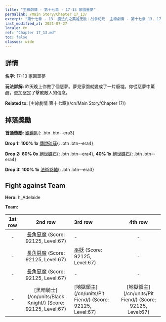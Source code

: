 ```yaml
---
title: "主線劇情 - 第十七章 - 17-13 家園噩夢"
permalink: /Main Story/Chapter 17_13/
excerpt: "第十七章 - 13. 魔法门之英雄无敌：战争纪元  主線劇情 - 第十七章_13. 17-13 家園噩夢"
last_modified_at: 2021-07-27
locale: cn
ref: "Chapter 17_13.md"
toc: false
classes: wide
---
```


## 詳情

 **名字:** 17-13 家園噩夢

 **玩法詳解:** 昨天晚上你做了個惡夢。夢見家園就變成了一片廢墟。你從惡夢中驚醒，更加堅定了擊敗敵人的信念。

 **Related to:** [主線劇情 第十七章](/cn/Main Story/Chapter 17/)

## 掉落獎勵

 **首通獎勵:** [銀鑰匙](/cn/Items/con_693/){: .btn .btn--era3}

 **Drop 1:** **100% 1x** [傳說硫磺](/cn/Items/mat_57/){: .btn .btn--era4}

 **Drop 2:** **60% 0x** [絕世礦石](/cn/Items/mat_47/){: .btn .btn--era4}, **40% 1x** [絕世礦石](/cn/Items/mat_47/){: .btn .btn--era4}

 **Drop 3:** **100% 1x** [法術卷軸](/cn/Items/con_694/){: .btn .btn--era3}


## Fight against Team
 **Hero:** h_Adelaide

 **Team:**


  | 1st row | 2nd row | 3rd row | 4th row |
  |:----:|:----:|:----|:----:|
  | - | [長角惡魔](/cn/units/Demon/) (Score: 92125, Level:67)  | - | - |
  | - | [長角惡魔](/cn/units/Demon/) (Score: 92125, Level:67)  | [巫妖](/cn/units/Lich/) (Score: 92125, Level:67)  | - |
  | - | [長角惡魔](/cn/units/Demon/) (Score: 92125, Level:67)  | - | - |
  | - | [黑暗騎士](/cn/units/Black Knight/) (Score: 92125, Level:67)  | [地獄領主](/cn/units/Pit Fiend/) (Score: 92125, Level:67)  | [地獄領主](/cn/units/Pit Fiend/) (Score: 92125, Level:67)  |


